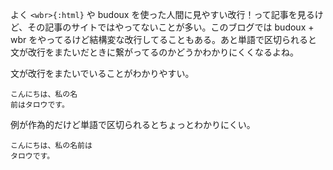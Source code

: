 よく `<wbr>{:html}` や budoux を使った人間に見やすい改行！って記事を見るけど、その記事のサイトではやってないことが多い。このブログでは budoux + wbr をやってるけど結構変な改行してることもある。あと単語で区切られると文が改行をまたいだときに繋がってるのかどうかわかりにくくなるよね。

文が改行をまたいでいることがわかりやすい。
```
こんにちは、私の名
前はタロウです。
```

例が作為的だけど単語で区切られるとちょっとわかりにくい。
```
こんにちは、私の名前は
タロウです。
```
